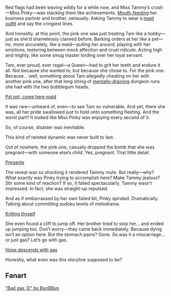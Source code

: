<!-- title: Abdomen Pain -->

Red flags had been waving wildly for a while now, and Miss Tammy’s crush—Miss Pinky—was stacking them like achievements. [Mouth-feeding](https://www.youtube.com/watch?v=UyN7jwsiiXA&t=12416s) her business partner and brother, sensually. Asking Tammy to wear a [maid outfit](https://www.youtube.com/watch?v=UyN7jwsiiXA&t=9123s&pp=0gcJCTAAlc8ueATH) and say the cringiest lines.

And honestly, at this point, the pink one was just treating Tam like a hobby—just as she'd shamelessly claimed before. Barking orders at her like a pet—no, more accurately, like a maid—pulling her around, playing with her emotions, teetering between mock affection and cruel ridicule. Acting high and mighty, like some smug master lording over her loyal servant.

Tam, ever proud, ever regal—a Queen—had to grit her teeth and endure it all. Not because she wanted to, but because she chose to. For the pink one. Because... well, something about Tam allegedly cheating on her with another pink one, after that long string of [mentally-draining](https://www.youtube.com/live/UyN7jwsiiXA?si=SGznht8by7Elxkr8&t=10852) dungeon runs she had with the two bubblegum heads.

[Pst pst, come here maid](#embed:https://www.youtube.com/live/UyN7jwsiiXA?si=EEw-mKQ4adxI0Uu9&t=13725)

It was rare—unheard of, even—to see Tam so vulnerable. And yet, there she was, all her pride swallowed just to hold onto something fleeting. And the worst part? It looked like Miss Pinky was enjoying every second of it.

So, of course, disaster was inevitable.

This kind of twisted dynamic was never built to last.

Out of nowhere, the pink one, casually dropped the bomb that she was pregnant—with someone else’s child. Yes, pregnant. That little detail.

[Pregante](#embed:https://www.youtube.com/watch?v=UyN7jwsiiXA&t=14395s)

The reveal was so shocking it rendered Tammy mute. But really—why? What exactly was Pinky trying to accomplish here? Make Tammy jealous? Stir some kind of reaction? If so, it failed spectacularly. Tammy wasn’t impressed. In fact, she was straight-up repulsed.

And as if embarrassed by her own failed bit, Pinky spiraled. Dramatically. Talking about committing sudoku levels of melodrama.

[Krilling thyself](#embed:https://www.youtube.com/watch?v=UyN7jwsiiXA&t=15217s)

She even found a cliff to jump off. Her brother tried to stop her… and ended up jumping too. Don’t worry—they came back immediately. Because dying isn’t an option here. But the stomach pains? Gone. So was it a miscarriage… or just gas? Let’s go with gas.

[Hope descends with gas](#embed:https://www.youtube.com/watch?v=UyN7jwsiiXA&t=15503s)

Honestly, what even was this storyline supposed to be?

## Fanart

["Bad gas :D" by BunBBun](https://x.com/BunBBun1/status/1920775872061018370)
